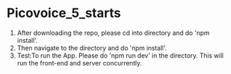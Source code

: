 # Picovoice_5_starts

1. After downloading the repo, please cd into <front-end> directory and do 'npm install'.
2. Then navigate to the <server> directory and do 'npm install'.
3. Test:To run the App. Please do 'npm run dev' in the <server> directory. This will run the front-end and server concurrently.
